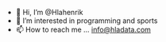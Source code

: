 - 👋 Hi, I’m @Hlahenrik
- 👀 I’m interested in programming and sports
- 📫 How to reach me ...  info@hladata.com

<!---
Hlahenrik/Hlahenrik is a ✨ special ✨ repository because its `README.md` (this file) appears on your GitHub profile.
You can click the Preview link to take a look at your changes.
--->

